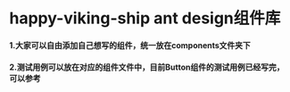 # happy-viking-ship ant design组件库
#### 1.大家可以自由添加自己想写的组件，统一放在components文件夹下
#### 2.测试用例可以放在对应的组件文件中，目前Button组件的测试用例已经写完，可以参考

